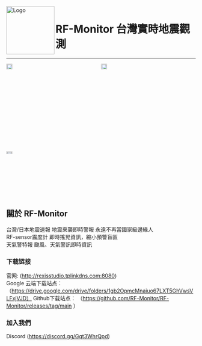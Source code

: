 <img alt="Logo" src="https://avatars.githubusercontent.com/u/127377964?s=200&v=4" width="128px" height="128px" align="left"/>

 # RF-Monitor 台灣實時地震觀測


----
<div style="display: grid; grid-template-columns: 1fr 1fr;">
<img alt="台灣/日本地震速報" title="台灣/日本地震速報" src="https://rf-monitor.github.io/image/eew.png" style="width: 25%; height: auto;" />
<img alt="RF-sensor震度計" title="RF-sensor震度計" src="https://rf-monitor.github.io/image/sensor_map.png" style="width: 25%; height: auto;" />
<img alt="天氣警特報" title="天氣警特報" src="https://rf-monitor.github.io/image/weather.png" style="width: 25%; height: auto;" />
</div>

## 關於 RF-Monitor
台灣/日本地震速報 地震來襲即時警報 永遠不再當國家級邊緣人<br>
RF-sensor震度計 即時搖晃資訊，縮小預警盲區<br>
天氣警特報 颱風、天氣警訊即時資訊<br>
### 下载链接<br>

官网: (http://rexisstudio.tplinkdns.com:8080)<br>
Google 云端下载站点：（https://drive.google.com/drive/folders/1gb2OpmcMnaiuo67LXT5GhVwsVLFxjVJD）
Github下载站点：
（https://github.com/RF-Monitor/RF-Monitor/releases/tag/main ）

### 加入我們  
 Discord (https://discord.gg/Gqt3WhrQpd)
